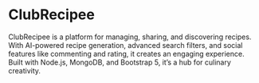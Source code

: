 # ClubRecipee
 ClubRecipee is a platform for managing, sharing, and discovering recipes. With AI-powered recipe generation, advanced search filters, and social features like commenting and rating, it creates an engaging experience. Built with Node.js, MongoDB, and Bootstrap 5, it’s a hub for culinary creativity.
